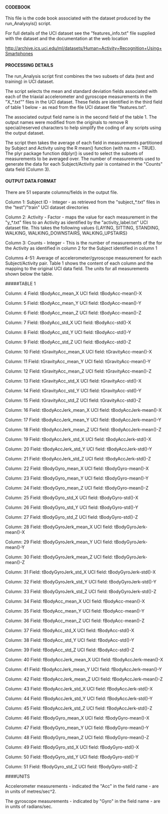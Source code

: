 #### CODEBOOK

This file is the code book associated with the dataset produced by the run_Analysyis() script.

For full details of the UCI dataset see the "features_info.txt" file supplied with the dataset and the documentation at the web location 

http://archive.ics.uci.edu/ml/datasets/Human+Activity+Recognition+Using+Smartphones


#### PROCESSING DETAILS

The run_Analysis script first combines the two subsets of data (test and training) in UCI dataset.

The script selects the mean and standard deviation fields associated with each of the triaxial accelerometer and gyroscope measurements in the "X_*.txt"" files in the UCI dataset.  These fields are identified in the third field of table 1 below - as read from the file UCI dataset file "features.txt".  

The associated output field name is in the second field of the table 1.  The output names were modified from the originals to remove R special/reserved characters to help simplify the coding of any scripts using the output dataset.

The script then takes the average of each field in measurements partitioned by Subject and Activity using the R mean() function (with na.rm = TRUE).  The plyr package function ddplyr() is used to select the subsets of measurements to be averaged over.  The number of measurements used to generate the data for each Subject/Activity pair is contained in the "Counts" data field (Column 3).  

#### OUTPUT DATA FORMAT

There are 51 separate columns/fields in the output file.  

Column 1:  Subject ID - Integer - as retrieved from the "subject_*.txt" files in the  "test"/"train" UCI dataset directories

Column 2:  Activity - Factor - maps the value for each measurement in the "y_*.txt" files to an Activity as identified by the "activity_label.txt" UCI dataset file.  This takes the following values {LAYING, SITTING, STANDING, WALKING, WALKING_DOWNSTAIRS, WALKING_UPSTAIRS} 

Column 3: Counts - Integer - This is the number of measurements of the for the Activity as identified in column 2 for the Subject identified in column 1 

Columns 4-51: Average of accelerometer/gyroscope measurement for each Subject/Activity pair.  Table 1 shows the content of each column and the mapping to the original UCI data field.  The units for all measurements shown below the table.  

#####TABLE 1

Column:  4 Field:  tBodyAcc_mean_X UCI field:  tBodyAcc-mean()-X 

Column:  5 Field:  tBodyAcc_mean_Y UCI field:  tBodyAcc-mean()-Y 

Column:  6 Field:  tBodyAcc_mean_Z UCI field:  tBodyAcc-mean()-Z 

Column:  7 Field:  tBodyAcc_std_X UCI field:  tBodyAcc-std()-X 

Column:  8 Field:  tBodyAcc_std_Y UCI field:  tBodyAcc-std()-Y 

Column:  9 Field:  tBodyAcc_std_Z UCI field:  tBodyAcc-std()-Z 

Column:  10 Field:  tGravityAcc_mean_X UCI field:  tGravityAcc-mean()-X 

Column:  11 Field:  tGravityAcc_mean_Y UCI field:  tGravityAcc-mean()-Y 

Column:  12 Field:  tGravityAcc_mean_Z UCI field:  tGravityAcc-mean()-Z 

Column:  13 Field:  tGravityAcc_std_X UCI field:  tGravityAcc-std()-X 

Column:  14 Field:  tGravityAcc_std_Y UCI field:  tGravityAcc-std()-Y 

Column:  15 Field:  tGravityAcc_std_Z UCI field:  tGravityAcc-std()-Z 

Column:  16 Field:  tBodyAccJerk_mean_X UCI field:  tBodyAccJerk-mean()-X 

Column:  17 Field:  tBodyAccJerk_mean_Y UCI field:  tBodyAccJerk-mean()-Y 

Column:  18 Field:  tBodyAccJerk_mean_Z UCI field:  tBodyAccJerk-mean()-Z 

Column:  19 Field:  tBodyAccJerk_std_X UCI field:  tBodyAccJerk-std()-X 

Column:  20 Field:  tBodyAccJerk_std_Y UCI field:  tBodyAccJerk-std()-Y 

Column:  21 Field:  tBodyAccJerk_std_Z UCI field:  tBodyAccJerk-std()-Z 

Column:  22 Field:  tBodyGyro_mean_X UCI field:  tBodyGyro-mean()-X 

Column:  23 Field:  tBodyGyro_mean_Y UCI field:  tBodyGyro-mean()-Y 

Column:  24 Field:  tBodyGyro_mean_Z UCI field:  tBodyGyro-mean()-Z 

Column:  25 Field:  tBodyGyro_std_X UCI field:  tBodyGyro-std()-X 

Column:  26 Field:  tBodyGyro_std_Y UCI field:  tBodyGyro-std()-Y 

Column:  27 Field:  tBodyGyro_std_Z UCI field:  tBodyGyro-std()-Z 

Column:  28 Field:  tBodyGyroJerk_mean_X UCI field:  tBodyGyroJerk-mean()-X 

Column:  29 Field:  tBodyGyroJerk_mean_Y UCI field:  tBodyGyroJerk-mean()-Y 

Column:  30 Field:  tBodyGyroJerk_mean_Z UCI field:  tBodyGyroJerk-mean()-Z 

Column:  31 Field:  tBodyGyroJerk_std_X UCI field:  tBodyGyroJerk-std()-X 

Column:  32 Field:  tBodyGyroJerk_std_Y UCI field:  tBodyGyroJerk-std()-Y 

Column:  33 Field:  tBodyGyroJerk_std_Z UCI field:  tBodyGyroJerk-std()-Z 

Column:  34 Field:  fBodyAcc_mean_X UCI field:  fBodyAcc-mean()-X 

Column:  35 Field:  fBodyAcc_mean_Y UCI field:  fBodyAcc-mean()-Y 

Column:  36 Field:  fBodyAcc_mean_Z UCI field:  fBodyAcc-mean()-Z 

Column:  37 Field:  fBodyAcc_std_X UCI field:  fBodyAcc-std()-X 

Column:  38 Field:  fBodyAcc_std_Y UCI field:  fBodyAcc-std()-Y 

Column:  39 Field:  fBodyAcc_std_Z UCI field:  fBodyAcc-std()-Z 

Column:  40 Field:  fBodyAccJerk_mean_X UCI field:  fBodyAccJerk-mean()-X 

Column:  41 Field:  fBodyAccJerk_mean_Y UCI field:  fBodyAccJerk-mean()-Y 

Column:  42 Field:  fBodyAccJerk_mean_Z UCI field:  fBodyAccJerk-mean()-Z 

Column:  43 Field:  fBodyAccJerk_std_X UCI field:  fBodyAccJerk-std()-X 

Column:  44 Field:  fBodyAccJerk_std_Y UCI field:  fBodyAccJerk-std()-Y 

Column:  45 Field:  fBodyAccJerk_std_Z UCI field:  fBodyAccJerk-std()-Z 

Column:  46 Field:  fBodyGyro_mean_X UCI field:  fBodyGyro-mean()-X 

Column:  47 Field:  fBodyGyro_mean_Y UCI field:  fBodyGyro-mean()-Y 

Column:  48 Field:  fBodyGyro_mean_Z UCI field:  fBodyGyro-mean()-Z 

Column:  49 Field:  fBodyGyro_std_X UCI field:  fBodyGyro-std()-X 

Column:  50 Field:  fBodyGyro_std_Y UCI field:  fBodyGyro-std()-Y 

Column:  51 Field:  fBodyGyro_std_Z UCI field:  fBodyGyro-std()-Z 


####UNITS

Accelerometer measurements - indicated the "Acc" in the field name - are in units of metres/sec^2.  

The gyroscope measurements  - indicated by "Gyro" in the field name - are in units of radians/sec.



